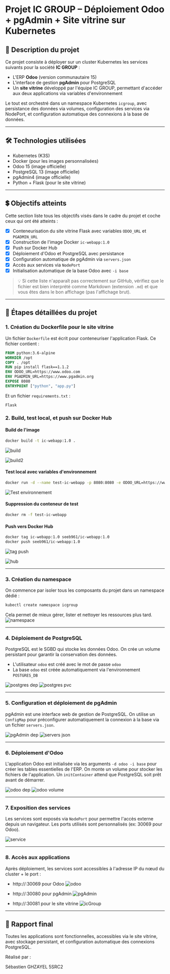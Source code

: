 # Projet IC GROUP – Déploiement Odoo + pgAdmin + Site vitrine sur Kubernetes

## 📄 Description du projet
Ce projet consiste à déployer sur un cluster Kubernetes les services suivants pour la société **IC GROUP** :

- L'ERP **Odoo** (version communautaire 15)
- L'interface de gestion **pgAdmin** pour PostgreSQL
- Un **site vitrine** développé par l'équipe IC GROUP, permettant d'accéder aux deux applications via variables d'environnement

Le tout est orchestré dans un namespace Kubernetes `icgroup`, avec persistance des données via volumes, configuration des services via NodePort, et configuration automatique des connexions à la base de données.

---

## 🛠️ Technologies utilisées
- Kubernetes (K3S)
- Docker (pour les images personnalisées)
- Odoo 15 (image officielle)
- PostgreSQL 13 (image officielle)
- pgAdmin4 (image officielle)
- Python + Flask (pour le site vitrine)

---

## 💲 Objectifs atteints

Cette section liste tous les objectifs visés dans le cadre du projet et coche ceux qui ont été atteints :

- [x] Conteneurisation du site vitrine Flask avec variables `ODOO_URL` et `PGADMIN_URL`
- [x] Construction de l'image Docker `ic-webapp:1.0`
- [x] Push sur Docker Hub
- [x] Déploiement d'Odoo et PostgreSQL avec persistance
- [x] Configuration automatique de pgAdmin via `servers.json`
- [x] Accès aux services via `NodePort`
- [x] Initialisation automatique de la base Odoo avec `-i base`

> 💡 Si cette liste n'apparaît pas correctement sur GitHub, vérifiez que le fichier est bien interprété comme Markdown (extension `.md`) et que vous êtes dans le bon affichage (pas l'affichage brut).

---

## 📖 Étapes détaillées du projet

### 1. Création du Dockerfile pour le site vitrine
Un fichier `Dockerfile` est écrit pour conteneuriser l'application Flask. Ce fichier contient :

```dockerfile
FROM python:3.6-alpine
WORKDIR /opt
COPY . /opt
RUN pip install flask==1.1.2
ENV ODOO_URL=https://www.odoo.com
ENV PGADMIN_URL=https://www.pgadmin.org
EXPOSE 8080
ENTRYPOINT ["python", "app.py"]
```

Et un fichier `requirements.txt` :
```
Flask
```

### 2. Build, test local, et push sur Docker Hub

#### Build de l'image
```bash
docker build -t ic-webapp:1.0 .
```
![build](https://github.com/user-attachments/assets/8a43bce2-dfeb-4741-82db-77172770a237)

![build2](https://github.com/user-attachments/assets/880ae9b7-818d-4bf1-8a27-3a7416399c77)


#### Test local avec variables d'environnement
```bash
docker run -d --name test-ic-webapp -p 8080:8080 -e ODOO_URL=https://www.odoo.com -e PGADMIN_URL=https://www.pgadmin.org ic-webapp:1.0
```
![Test environnement](https://github.com/user-attachments/assets/3a363beb-07a3-4ea7-acab-5ec8251eb18e)


#### Suppression du conteneur de test
```bash
docker rm -f test-ic-webapp
```

#### Push vers Docker Hub
```bash
docker tag ic-webapp:1.0 seeb961/ic-webapp:1.0
docker push seeb961/ic-webapp:1.0
```
![tag push](https://github.com/user-attachments/assets/0bdf2cae-07bc-4f08-8bca-0992de85bef4)

![hub](https://github.com/user-attachments/assets/6c583f73-f63d-4f75-a391-47fca575c3c1)


---

### 3. Création du namespace
On commence par isoler tous les composants du projet dans un namespace dédié :
```bash
kubectl create namespace icgroup
```
Cela permet de mieux gérer, lister et nettoyer les ressources plus tard.
![namespace](https://github.com/user-attachments/assets/2229e10c-1738-4805-a01b-d9e01d4f83ee)

---

### 4. Déploiement de PostgreSQL
PostgreSQL est le SGBD qui stocke les données Odoo. On crée un volume persistant pour garantir la conservation des données.
- L'utilisateur `odoo` est créé avec le mot de passe `odoo`
- La base `odoo` est créée automatiquement via l'environnement `POSTGRES_DB`

![postgres dep](https://github.com/user-attachments/assets/499480d9-0e88-4cc8-8990-e384a6e0b986)
![postgres pvc](https://github.com/user-attachments/assets/c18543bd-6eed-4fea-9d9c-c03e896fb7d0)


---

### 5. Configuration et déploiement de pgAdmin
pgAdmin est une interface web de gestion de PostgreSQL. On utilise un `ConfigMap` pour préconfigurer automatiquement la connexion à la base via un fichier `servers.json`.

![pgAdmin dep](https://github.com/user-attachments/assets/5fc6dd62-885d-419c-ac88-91e5fcab9a9b)
![servers json](https://github.com/user-attachments/assets/9e4d6250-b3df-429d-9be7-acdff4fcae00)


---

### 6. Déploiement d'Odoo
L'application Odoo est initialisée via les arguments `-d odoo -i base` pour créer les tables essentielles de l'ERP. On monte un volume pour stocker les fichiers de l'application.
Un `initContainer` attend que PostgreSQL soit prêt avant de démarrer.

![odoo dep](https://github.com/user-attachments/assets/1c53e6f8-2125-4fb1-991e-7eebc465c5a4)
![odoo volume](https://github.com/user-attachments/assets/87997028-e929-40da-95b3-ec8b1fd171be)


---

### 7. Exposition des services
Les services sont exposés via `NodePort` pour permettre l'accès externe depuis un navigateur. Les ports utilisés sont personnalisés (ex: 30069 pour Odoo).

![service](https://github.com/user-attachments/assets/ff47d79d-1a81-45e5-8f54-20b2f4a43656)


---

### 8. Accès aux applications
Après déploiement, les services sont accessibles à l'adresse IP du nœud du cluster + le port :
- http://<IP>:30069 pour Odoo
![odoo](https://github.com/user-attachments/assets/de6f6192-f22e-4fcc-ad60-8568d30a913a)
  
- http://<IP>:30080 pour pgAdmin
![pgAdmin](https://github.com/user-attachments/assets/d90c11e2-bbc9-480d-ba52-3fa9de7895af)

- http://<IP>:30081 pour le site vitrine
![icGroup](https://github.com/user-attachments/assets/6f4468d0-080a-45ba-a548-57cec43d9e26)

---

## 📄 Rapport final
Toutes les applications sont fonctionnelles, accessibles via le site vitrine, avec stockage persistant, et configuration automatique des connexions PostgreSQL.

Réalisé par :

Sébastien GHZAYEL 5SRC2

